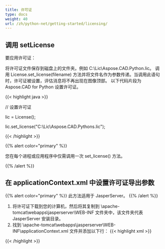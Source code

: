 ```yaml
---
title: 许可证
type: docs
weight: 40
url: /zh/python-net/getting-started/licensing/
---
```

## **调用 setLicense**
要应用许可证：

将许可证文件保存到磁盘上的文件夹。例如 C:\Lic\Aspose.CAD.Python.lic。
调用 License.set_license(filename) 方法并将文件名作为参数传递。当调用此语句时，许可证被设置，评估消息将不再出现在图像顶部。
以下代码片段为 Aspose.CAD for Python 设置许可证。

{{< highlight java >}}

// 设置许可证

lic = License();

lic.set_license("C:\Lic\Aspose.CAD.Pythons.lic");

{{< /highlight >}}

{{% alert color="primary" %}}

您在每个进程或应用程序中仅需调用一次 set_license() 方法。

{{% /alert %}}

## **在 applicationContext.xml 中设置许可证导出参数**
{{% alert color="primary" %}}
此方法适用于 JasperServer。
{{% /alert %}}
1. 将许可证下载到您的计算机，然后将其复制到 \apache-tomcat\webapps\jasperserver\WEB-INF 文件夹中，该文件夹代表 JasperServer 安装目录。
2. 找到 \apache-tomcat\webapps\jasperserver\WEB-INF\applicationContext.xml 文件并添加以下行：
{{< highlight xml >}}
<bean id="jpgExportParameters" class="com.aspose.cad.pythons.jpg.ASJpegExportParametersBean">
    <property name="license" value="C:\jasperserver-7.6\apache-tomcat\webapps\jasperserver\WEB-INFAspose.CAD.Pythons.lic"/>
</bean>
{{< /highlight >}}
